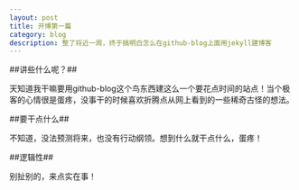 ```yaml
---
layout: post
title: 开博第一篇
category: blog
description: 整了将近一周，终于搞明白怎么在github-blog上面用jekyll建博客
---
```


##讲些什么呢？##

天知道我干嘛要用github-blog这个鸟东西建这么一个要花点时间的站点！当个极客的心情很是蛋疼，没事干的时候喜欢折腾点从网上看到的一些稀奇古怪的想法。

##要干点什么##

不知道，没法预测将来，也没有行动纲领。想到什么就干点什么，蛋疼！

##逻辑性##

别扯别的，来点实在事！


